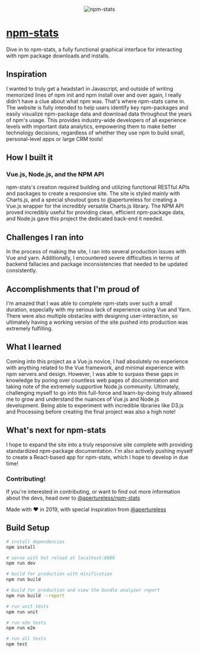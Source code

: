 <p align="center">
  <img src="https://i.imgur.com/Xv2xvly.png" alt="npm-stats" title="npm-stats.org" />
</p>

# [npm-stats](http://npm-stats.org/#/)

Dive in to npm-stats, a fully functional graphical interface for interacting with npm package downloads and installs.

## Inspiration
I wanted to truly get a headstart in Javascript, and outside of writing memorized lines of npm init and npm install over and over again, I really didn't have a clue about what npm was. That's where npm-stats came in. The website is fully intended to help users identify key npm-packages and easily visualize npm-package data and download data throughout the years of npm's usage. This provides industry-wide developers of all experience levels with important data analytics, empowering them to make better technology decisions, regardless of whether they use npm to build small, personal-level apps or large CRM tools!

## How I built it
### Vue.js, Node.js, and the NPM API
npm-stats's creation required building and utilizing functional RESTful APIs and packages to create a responsive site. The site is styled mainly with Charts.js, and a special shoutout goes to @apertureless for creating a Vue.js wrapper for the incredibly versatile Charts.js library. The NPM API proved incredibly useful for providing clean, efficient npm-package data, and Node.js gave this project the dedicated back-end it needed.

## Challenges I ran into
In the process of making the site, I ran into several production issues with Vue and yarn. Additionally, I encountered severe difficulties in terms of backend fallacies and package inconsistencies that needed to be updated consistently.

## Accomplishments that I'm proud of
I'm amazed that I was able to complete npm-stats over such a small duration, especially with my serious lack of experience using Vue and Yarn. There were also multiple obstacles with designing user-interaction, so ultimately having a working version of the site pushed into production was extremely fulfilling.

## What I learned
Coming into this project as a Vue.js novice, I had absolutely no experience with anything related to the Vue framework, and minimal experience with npm servers and design. However, I was able to surpass these gaps in knowledge by poring over countless web pages of documentation and taking note of the extremely supportive Node.js community. Ultimately, challenging myself to go into this full-force and learn-by-doing truly allowed me to grow and understand the nuances of Vue.js and Node.js development. Being able to experiment with incredible libraries like D3.js and Processing before creating the final project was also a high note!

## What's next for npm-stats
I hope to expand the site into a truly responsive site complete with providing standardized npm-package documentation. I'm also actively pushing myself to create a React-based app for npm-stats, which I hope to develop in due time!

### Contributing!
If you're interested in contributing, or want to find out more information about the devs, head over to [@apertureless/npm-stats](https://github.com/apertureless/npm-stats)

Made with ♥ in 2019, with special inspiration from [@apertureless](https://github.com/apertureless)

## Build Setup

``` bash
# install dependencies
npm install

# serve with hot reload at localhost:8080
npm run dev

# build for production with minification
npm run build

# build for production and view the bundle analyzer report
npm run build --report

# run unit tests
npm run unit

# run e2e tests
npm run e2e

# run all tests
npm test
```
